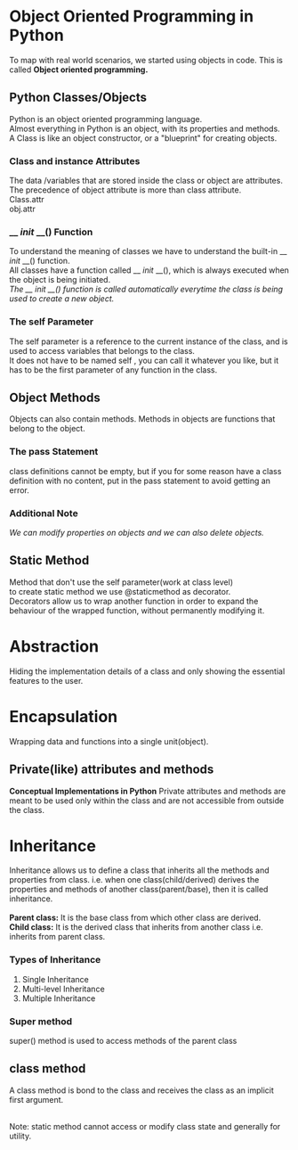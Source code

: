 # Object Oriented Programming in Python

To map with real world scenarios, we started using objects in code. This is called <b>Object oriented programming.</b>

## Python Classes/Objects
Python is an object oriented programming language.<br>
Almost everything in Python is an object, with its properties and methods.<br>
A Class is like an object constructor, or a "blueprint" for creating objects.

### Class and instance Attributes
The data /variables that are stored inside the class or object are attributes.<br>
The precedence of object attribute is more than class attribute.<br>
Class.attr<br>
obj.attr

### __ _init_ __() Function

To understand the meaning of classes we have to understand the built-in __ _init_ __() function.<br>
All classes have a function called __ _init_ __(), which is always executed when the object is being initiated.<br>
<i>The __ _init_ __() function is called automatically everytime the class is being used to create a new object.</i>

### The self Parameter
The self parameter is a reference to the current instance of the class, and is used to access variables that belongs to the class.<br>
It does not have to be named self , you can call it whatever you like, but it has to be the first parameter of any function in the class.

## Object Methods
Objects can also contain methods. Methods in objects are functions that belong to the object.

### The pass Statement
class definitions cannot be empty, but if you for some reason have a class definition with no content, put in the pass statement to avoid getting an error.

### Additional Note
<i>We can modify properties on objects and we can also delete objects.</i>

## Static Method
Method that don't use the self parameter(work at class level)<br>
to create static method we use @staticmethod as decorator.<br>
Decorators allow us to wrap another function in order to expand the behaviour of the wrapped function, without permanently modifying it.

# Abstraction
Hiding the implementation details of a class and only showing the essential features to the user.

# Encapsulation
Wrapping data and functions into a single unit(object).


## Private(like) attributes and methods
<b>Conceptual Implementations in Python</b>
Private attributes and methods are meant to be used only within the class and are not accessible from outside the class.

# Inheritance
Inheritance allows us to define a class that inherits all the methods and properties from class. i.e. when one class(child/derived) derives the properties and methods of another class(parent/base), then it is called inheritance.<br><br>
<b>Parent class:</b> It is the base class from which other class are derived.<br>
<b>Child class:</b> It is the derived class that inherits from another class i.e. inherits from parent class.<br>

### Types of Inheritance
1. Single Inheritance
2. Multi-level Inheritance
3. Multiple Inheritance

### Super method
super() method is used to access methods of the parent class

## class method
A class method is bond to the class and receives the class as an implicit first argument.<br><br>

Note: static method cannot access or modify class state and generally for utility.

